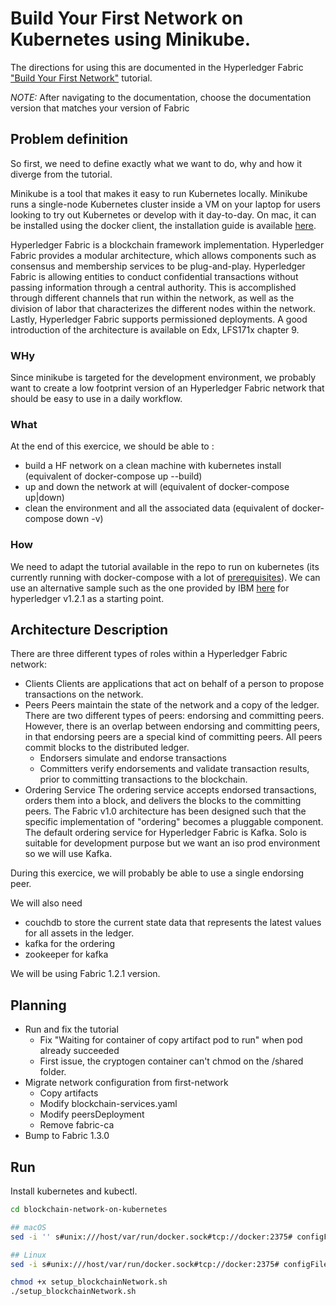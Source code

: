# Build Your First Network on Kubernetes using Minikube.

The directions for using this are documented in the Hyperledger Fabric
["Build Your First Network"](http://hyperledger-fabric.readthedocs.io/en/latest/build_network.html) tutorial.

*NOTE:* After navigating to the documentation, choose the documentation version that matches your version of Fabric

## Problem definition

So first, we need to define exactly what we want to do, why and how it diverge from the tutorial.

Minikube is a tool that makes it easy to run Kubernetes locally. Minikube runs a single-node Kubernetes cluster inside a VM on your laptop for users looking to try out Kubernetes or develop with it day-to-day. On mac, it can be installed using the docker client, the installation guide is available [here](https://docs.docker.com/docker-for-mac/#kubernetes).

Hyperledger Fabric is a blockchain framework implementation. Hyperledger Fabric provides a modular architecture, which allows components such as consensus and membership services to be plug-and-play. Hyperledger Fabric is allowing entities to conduct confidential transactions without passing information through a central authority. This is accomplished through different channels that run within the network, as well as the division of labor that characterizes the different nodes within the network. Lastly, Hyperledger Fabric supports permissioned deployments.
A good introduction of the architecture is available on Edx, LFS171x chapter 9.

### WHy
Since minikube is targeted for the development environment, we probably want to create a low footprint version of an Hyperledger Fabric network that should be easy to use in a daily workflow.

### What
At the end of this exercice, we should be able to : 
* build a HF network on a clean machine with kubernetes install (equivalent of docker-compose up --build)
* up and down the network at will (equivalent of docker-compose up|down)
* clean the environment and all the associated data (equivalent of docker-compose down -v)

### How
We need to adapt the tutorial available in the repo to run on kubernetes (its currently running with docker-compose with a lot of [prerequisites](https://hyperledger-fabric.readthedocs.io/en/release-1.3/prereqs.html#prerequisites)). We can use an alternative sample such as the one provided by IBM [here](https://github.com/IBM/blockchain-network-on-kubernetes) for hyperledger v1.2.1 as a starting point.

## Architecture Description

There are three different types of roles within a Hyperledger Fabric network:
* Clients
	Clients are applications that act on behalf of a person to propose transactions on the network.
* Peers
	Peers maintain the state of the network and a copy of the ledger. There are two different types of peers: endorsing and committing peers. However, there is an overlap between endorsing and committing peers, in that endorsing peers are a special kind of committing peers. All peers commit blocks to the distributed ledger.
	- Endorsers simulate and endorse transactions
	- Committers verify endorsements and validate transaction results, prior to committing transactions to the blockchain.
* Ordering Service 
	The ordering service accepts endorsed transactions, orders them into a block, and delivers the blocks to the committing peers.
	The Fabric v1.0 architecture has been designed such that the specific implementation of "ordering" becomes a pluggable component. The default ordering service for Hyperledger Fabric is Kafka. Solo is suitable for development purpose but we want an iso prod environment so we will use Kafka.

During this exercice, we will probably be able to use a single endorsing peer.

We will also need 
* couchdb to store the current state data that represents the latest values for all assets in the ledger. 
* kafka for the ordering
* zookeeper for kafka

We will be using Fabric 1.2.1 version.

## Planning
* Run and fix the tutorial
    - Fix "Waiting for container of copy artifact pod to run" when pod already succeeded
    - First issue, the cryptogen container can't chmod on the /shared folder.
* Migrate network configuration from first-network
    - Copy artifacts
    - Modify blockchain-services.yaml
    - Modify peersDeployment
    - Remove fabric-ca
* Bump to Fabric 1.3.0

## Run

Install kubernetes and kubectl.

```bash
cd blockchain-network-on-kubernetes

## macOS
sed -i '' s#unix:///host/var/run/docker.sock#tcp://docker:2375# configFiles/peersDeployment.yaml

## Linux
sed -i s#unix:///host/var/run/docker.sock#tcp://docker:2375# configFiles/peersDeployment.yaml

chmod +x setup_blockchainNetwork.sh
./setup_blockchainNetwork.sh
```